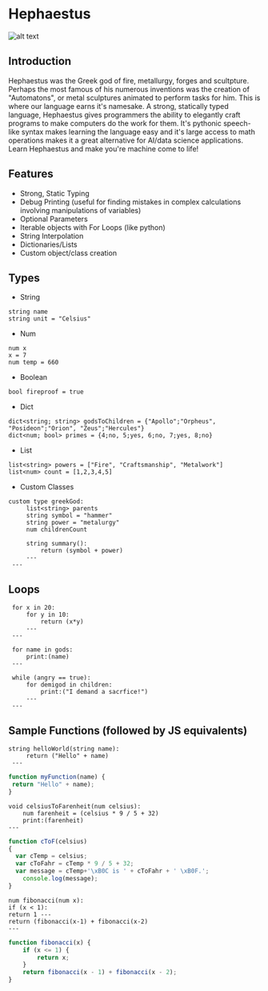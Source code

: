 # Hephaestus
![alt text](image.jpg)
## Introduction
Hephaestus was the Greek god of fire, metallurgy, forges and scultpture. Perhaps the most famous of his numerous inventions was the creation of "Automatons", or metal sculptures animated to perform tasks for him. This is where our language earns it's namesake. A strong, statically typed language, Hephaestus gives programmers the ability to elegantly craft programs to make computers do the work for them. It's pythonic speech-like syntax makes learning the language easy and it's large access to math operations makes it a great alternative for AI/data science applications. Learn Hephaestus and make you're machine come to life!

## Features
- Strong, Static Typing
- Debug Printing (useful for finding mistakes in complex calculations involving manipulations of variables)
- Optional Parameters
- Iterable objects with For Loops (like python)
- String Interpolation
- Dictionaries/Lists
- Custom object/class creation

## Types
- String
```
string name
string unit = "Celsius"
```
- Num
 ```
 num x
 x = 7
 num temp = 660
 ```
- Boolean

```
bool fireproof = true
```
- Dict
```
dict<string; string> godsToChildren = {"Apollo";"Orpheus", "Posideon";"Orion", "Zeus";"Hercules"}
dict<num; bool> primes = {4;no, 5;yes, 6;no, 7;yes, 8;no}
```
- List
```
list<string> powers = ["Fire", "Craftsmanship", "Metalwork"]
list<num> count = [1,2,3,4,5]
```
- Custom Classes
```
custom type greekGod:
     list<string> parents
     string symbol = "hammer"
     string power = "metalurgy"
     num childrenCount
     
     string summary():
         return (symbol + power)
     ---
 ---
 ```
 ## Loops
```
 for x in 20:
     for y in 10:
         return (x*y)
     ---
 ---

 for name in gods:
     print:(name)
 ---

 while (angry == true):
     for demigod in children:
         print:("I demand a sacrfice!")
     ---
 ---
```
## Sample Functions (followed by JS equivalents)
```
string helloWorld(string name):
     return ("Hello" + name)
 ---
 ```
 ``` javascript
 function myFunction(name) {
  return "Hello" + name);
}
``` 
 
 ```
 void celsiusToFarenheit(num celsius):
     num farenheit = (celsius * 9 / 5 + 32)
     print:(farenheit)
 ---
```
``` javascript
function cToF(celsius) 
{
  var cTemp = celsius;
  var cToFahr = cTemp * 9 / 5 + 32;
  var message = cTemp+'\xB0C is ' + cToFahr + ' \xB0F.';
    console.log(message);
}
```
```
num fibonacci(num x):
if (x < 1):
return 1 ---
return (fibonacci(x-1) + fibonacci(x-2)
---
```
``` javascript
function fibonacci(x) {
    if (x <= 1) {
        return x;
    }
    return fibonacci(x - 1) + fibonacci(x - 2);
}
```
